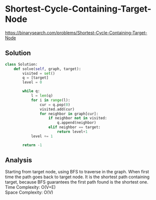 # Shortest-Cycle-Containing-Target-Node
https://binarysearch.com/problems/Shortest-Cycle-Containing-Target-Node

## Solution
```python
class Solution:
    def solve(self, graph, target):
        visited = set()
        q = [target]
        level = 0

        while q:
            l = len(q)
            for i in range(l):
                cur = q.pop(0)
                visited.add(cur)
                for neighbor in graph[cur]:
                    if neighbor not in visited:
                        q.append(neighbor)
                    elif neighbor == target:
                        return level+1
            level += 1

        return -1
```

## Analysis

Starting from target node, using BFS to traverse in the graph. When first time the path goes back to target node. It is the shortest path containing target, because BFS guarantees the first path found is the shortest one.\
Time Complexity: O(V+E)\
Space Complexity: O(V)
